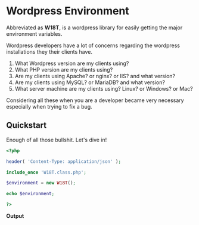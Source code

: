 # Wordpress Environment

Abbreviated as **W18T**, is a wordpress library for easily getting the major environment variables.

Wordpress developers have a lot of concerns regarding the wordpress installations they their clients have.
1. What Wordpress version are my clients using?
2. What PHP version are my clients using?
3. Are my clients using Apache? or nginx? or IIS? and what version?
4. Are my clients using MySQL? or MariaDB? and what version?
5. What server machine are my clients using? Linux? or Windows? or Mac?

Considering all these when you are a developer became very necessary especially when trying to fix a bug.

## Quickstart

Enough of all those bullshit. Let's dive in!

```php
<?php

header( 'Content-Type: application/json' );

include_once 'W18T.class.php';

$environment = new W18T();

echo $environment;

?>
```

**Output**


